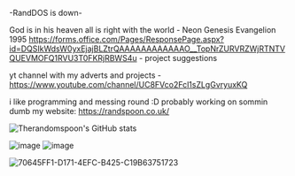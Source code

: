 -RandDOS is down-

God is in his heaven all is right with the world - Neon Genesis Evangelion 1995
https://forms.office.com/Pages/ResponsePage.aspx?id=DQSIkWdsW0yxEjajBLZtrQAAAAAAAAAAAAO__TopNrZURVRZWjRTNTVQUEVMOFQ1RVU3T0FKRjRBWS4u - project suggestions

yt channel with my adverts and projects - https://www.youtube.com/channel/UC8FVco2Fcl1sZLgGvryuxKQ

i like programming and messing round :D probably working on sommin dumb
my website: https://randspoon.co.uk/


[vscode]: https://vscode.dev/


![Therandomspoon's GitHub stats](https://github-readme-stats.vercel.app./api?username=therandomspoon&show_icons=true&theme=radical)

![image](https://user-images.githubusercontent.com/107148755/201308392-0e36172f-562a-4ed9-af3e-96de0a15e75d.gif)                  ![image](https://user-images.githubusercontent.com/107148755/201310044-75c2b65e-7e3d-4f75-8d18-fcd4b2b7ffa9.jpeg)


![70645FF1-D171-4EFC-B425-C19B63751723](https://user-images.githubusercontent.com/107148755/205594543-9f49dc5d-0c37-44ff-a1a9-5b0cca9e8660.jpeg)
